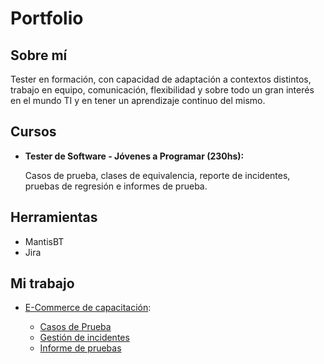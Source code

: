 # Portfolio
## Sobre mí
Tester en formación, con capacidad de adaptación a contextos distintos, trabajo en equipo, comunicación, flexibilidad y sobre todo un gran interés en el mundo TI y en tener un aprendizaje continuo del mismo.
## Cursos
* **Tester de Software - Jóvenes a Programar (230hs):**

  Casos de prueba, clases de equivalencia, reporte de incidentes, pruebas de regresión e informes de prueba.
## Herramientas
* MantisBT
* Jira
## Mi trabajo


* [E-Commerce de capacitación](https://japceibal.github.io/e-mercado-TESTING/index.html):
 
  * [Casos de Prueba](https://docs.google.com/spreadsheets/d/1iMEJwCo4JMNY8E_bJcPt27sHY_drxgdj/edit#gid=1914919238)
  * [Gestión de incidentes](https://docs.google.com/spreadsheets/d/1Yswf17brakKNRX0mvrQGVCiZEsGH-PgX/edit#gid=1289981371)
  * [Informe de pruebas](https://docs.google.com/document/d/1Il4-PqcwXcun1mMWIGB-9mmg-FNuEjRy/edit#heading=h.gjdgxs)
 
